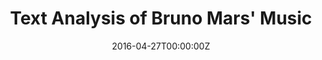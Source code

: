 ---
title: Text Analysis of Bruno Mars' Music
summary: Utilized word frequencies and sentiment analysis to compare & contrast Bruno Mars’ three studio albums
tags:
- all
- portfolio
date: "2016-04-27T00:00:00Z"

# Optional external URL for project (replaces project detail page).

external_link: https://github.com/teddythepooh/bruno_mars

---